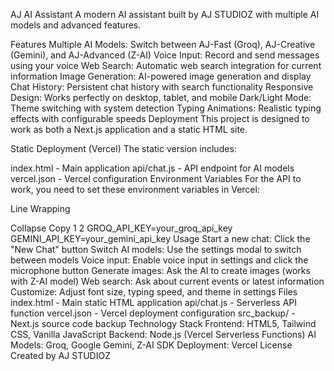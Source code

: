 AJ AI Assistant
A modern AI assistant built by AJ STUDIOZ with multiple AI models and advanced features.

Features
Multiple AI Models: Switch between AJ-Fast (Groq), AJ-Creative (Gemini), and AJ-Advanced (Z-AI)
Voice Input: Record and send messages using your voice
Web Search: Automatic web search integration for current information
Image Generation: AI-powered image generation and display
Chat History: Persistent chat history with search functionality
Responsive Design: Works perfectly on desktop, tablet, and mobile
Dark/Light Mode: Theme switching with system detection
Typing Animations: Realistic typing effects with configurable speeds
Deployment
This project is designed to work as both a Next.js application and a static HTML site.

Static Deployment (Vercel)
The static version includes:

index.html - Main application
api/chat.js - API endpoint for AI models
vercel.json - Vercel configuration
Environment Variables
For the API to work, you need to set these environment variables in Vercel:


Line Wrapping

Collapse
Copy
1
2
GROQ_API_KEY=your_groq_api_key
GEMINI_API_KEY=your_gemini_api_key
Usage
Start a new chat: Click the "New Chat" button
Switch AI models: Use the settings modal to switch between models
Voice input: Enable voice input in settings and click the microphone button
Generate images: Ask the AI to create images (works with Z-AI model)
Web search: Ask about current events or latest information
Customize: Adjust font size, typing speed, and theme in settings
Files
index.html - Main static HTML application
api/chat.js - Serverless API function
vercel.json - Vercel deployment configuration
src_backup/ - Next.js source code backup
Technology Stack
Frontend: HTML5, Tailwind CSS, Vanilla JavaScript
Backend: Node.js (Vercel Serverless Functions)
AI Models: Groq, Google Gemini, Z-AI SDK
Deployment: Vercel
License
Created by AJ STUDIOZ
